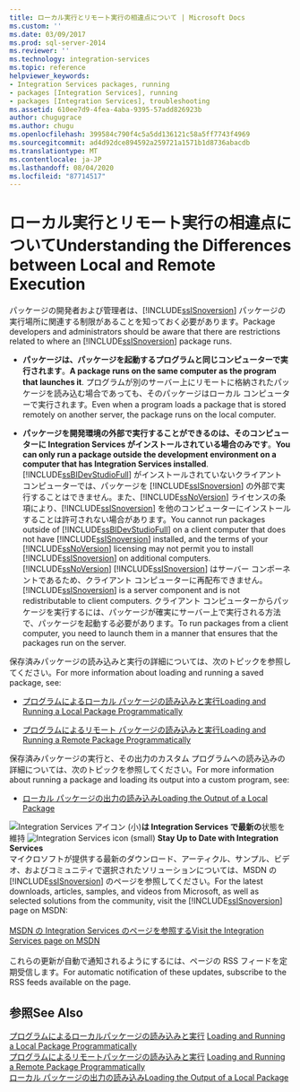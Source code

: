 ```yaml
---
title: ローカル実行とリモート実行の相違点について | Microsoft Docs
ms.custom: ''
ms.date: 03/09/2017
ms.prod: sql-server-2014
ms.reviewer: ''
ms.technology: integration-services
ms.topic: reference
helpviewer_keywords:
- Integration Services packages, running
- packages [Integration Services], running
- packages [Integration Services], troubleshooting
ms.assetid: 610ee7d9-4fea-4aba-9395-57add826923b
author: chugugrace
ms.author: chugu
ms.openlocfilehash: 399584c790f4c5a5dd136121c58a5ff7743f4969
ms.sourcegitcommit: ad4d92dce894592a259721a1571b1d8736abacdb
ms.translationtype: MT
ms.contentlocale: ja-JP
ms.lasthandoff: 08/04/2020
ms.locfileid: "87714517"
---
```

# <a name="understanding-the-differences-between-local-and-remote-execution"></a><span data-ttu-id="28335-102">ローカル実行とリモート実行の相違点について</span><span class="sxs-lookup"><span data-stu-id="28335-102">Understanding the Differences between Local and Remote Execution</span></span>
  <span data-ttu-id="28335-103">パッケージの開発者および管理者は、[!INCLUDE[ssISnoversion](../../includes/ssisnoversion-md.md)] パッケージの実行場所に関連する制限があることを知っておく必要があります。</span><span class="sxs-lookup"><span data-stu-id="28335-103">Package developers and administrators should be aware that there are restrictions related to where an [!INCLUDE[ssISnoversion](../../includes/ssisnoversion-md.md)] package runs.</span></span>  
  
-   <span data-ttu-id="28335-104">**パッケージは、パッケージを起動するプログラムと同じコンピューターで実行されます**。</span><span class="sxs-lookup"><span data-stu-id="28335-104">**A package runs on the same computer as the program that launches it**.</span></span> <span data-ttu-id="28335-105">プログラムが別のサーバー上にリモートに格納されたパッケージを読み込む場合であっても、そのパッケージはローカル コンピューターで実行されます。</span><span class="sxs-lookup"><span data-stu-id="28335-105">Even when a program loads a package that is stored remotely on another server, the package runs on the local computer.</span></span>  
  
-   <span data-ttu-id="28335-106">**パッケージを開発環境の外部で実行することができるのは、そのコンピューターに Integration Services がインストールされている場合のみです**。</span><span class="sxs-lookup"><span data-stu-id="28335-106">**You can only run a package outside the development environment on a computer that has Integration Services installed**.</span></span> <span data-ttu-id="28335-107">[!INCLUDE[ssBIDevStudioFull](../../includes/ssbidevstudiofull-md.md)] がインストールされていないクライアント コンピューターでは、パッケージを [!INCLUDE[ssISnoversion](../../includes/ssisnoversion-md.md)] の外部で実行することはできません。また、[!INCLUDE[ssNoVersion](../../includes/ssnoversion-md.md)] ライセンスの条項により、[!INCLUDE[ssISnoversion](../../includes/ssisnoversion-md.md)] を他のコンピューターにインストールすることは許可されない場合があります。</span><span class="sxs-lookup"><span data-stu-id="28335-107">You cannot run packages outside of [!INCLUDE[ssBIDevStudioFull](../../includes/ssbidevstudiofull-md.md)] on a client computer that does not have [!INCLUDE[ssISnoversion](../../includes/ssisnoversion-md.md)] installed, and the terms of your [!INCLUDE[ssNoVersion](../../includes/ssnoversion-md.md)] licensing may not permit you to install [!INCLUDE[ssISnoversion](../../includes/ssisnoversion-md.md)] on additional computers.</span></span> [!INCLUDE[ssNoVersion](../../includes/ssnoversion-md.md)] <span data-ttu-id="28335-108">[!INCLUDE[ssISnoversion](../../includes/ssisnoversion-md.md)] はサーバー コンポーネントであるため、クライアント コンピューターに再配布できません。</span><span class="sxs-lookup"><span data-stu-id="28335-108">[!INCLUDE[ssISnoversion](../../includes/ssisnoversion-md.md)] is a server component and is not redistributable to client computers.</span></span> <span data-ttu-id="28335-109">クライアント コンピューターからパッケージを実行するには、パッケージが確実にサーバー上で実行される方法で、パッケージを起動する必要があります。</span><span class="sxs-lookup"><span data-stu-id="28335-109">To run packages from a client computer, you need to launch them in a manner that ensures that the packages run on the server.</span></span>  
  
 <span data-ttu-id="28335-110">保存済みパッケージの読み込みと実行の詳細については、次のトピックを参照してください。</span><span class="sxs-lookup"><span data-stu-id="28335-110">For more information about loading and running a saved package, see:</span></span>  
  
-   [<span data-ttu-id="28335-111">プログラムによるローカル パッケージの読み込みと実行</span><span class="sxs-lookup"><span data-stu-id="28335-111">Loading and Running a Local Package Programmatically</span></span>](../run-manage-packages-programmatically/loading-and-running-a-local-package-programmatically.md)  
  
-   [<span data-ttu-id="28335-112">プログラムによるリモート パッケージの読み込みと実行</span><span class="sxs-lookup"><span data-stu-id="28335-112">Loading and Running a Remote Package Programmatically</span></span>](../run-manage-packages-programmatically/loading-and-running-a-remote-package-programmatically.md)  
  
 <span data-ttu-id="28335-113">保存済みパッケージの実行と、その出力のカスタム プログラムへの読み込みの詳細については、次のトピックを参照してください。</span><span class="sxs-lookup"><span data-stu-id="28335-113">For more information about running a package and loading its output into a custom program, see:</span></span>  
  
-   [<span data-ttu-id="28335-114">ローカル パッケージの出力の読み込み</span><span class="sxs-lookup"><span data-stu-id="28335-114">Loading the Output of a Local Package</span></span>](../run-manage-packages-programmatically/loading-the-output-of-a-local-package.md)  
  
<span data-ttu-id="28335-115">![Integration Services アイコン (小)](../media/dts-16.gif "Integration Services のアイコン (小)")**は Integration Services で最新の**状態を維持  </span><span class="sxs-lookup"><span data-stu-id="28335-115">![Integration Services icon (small)](../media/dts-16.gif "Integration Services icon (small)")  **Stay Up to Date with Integration Services**</span></span><br /> <span data-ttu-id="28335-116">マイクロソフトが提供する最新のダウンロード、アーティクル、サンプル、ビデオ、およびコミュニティで選択されたソリューションについては、MSDN の [!INCLUDE[ssISnoversion](../../includes/ssisnoversion-md.md)] のページを参照してください。</span><span class="sxs-lookup"><span data-stu-id="28335-116">For the latest downloads, articles, samples, and videos from Microsoft, as well as selected solutions from the community, visit the [!INCLUDE[ssISnoversion](../../includes/ssisnoversion-md.md)] page on MSDN:</span></span><br /><br /> [<span data-ttu-id="28335-117">MSDN の Integration Services のページを参照する</span><span class="sxs-lookup"><span data-stu-id="28335-117">Visit the Integration Services page on MSDN</span></span>](https://go.microsoft.com/fwlink/?LinkId=136655)<br /><br /> <span data-ttu-id="28335-118">これらの更新が自動で通知されるようにするには、ページの RSS フィードを定期受信します。</span><span class="sxs-lookup"><span data-stu-id="28335-118">For automatic notification of these updates, subscribe to the RSS feeds available on the page.</span></span>  
  
## <a name="see-also"></a><span data-ttu-id="28335-119">参照</span><span class="sxs-lookup"><span data-stu-id="28335-119">See Also</span></span>  
 <span data-ttu-id="28335-120">[プログラムによるローカルパッケージの読み込みと実行](../run-manage-packages-programmatically/loading-and-running-a-local-package-programmatically.md) </span><span class="sxs-lookup"><span data-stu-id="28335-120">[Loading and Running a Local Package Programmatically](../run-manage-packages-programmatically/loading-and-running-a-local-package-programmatically.md) </span></span>  
 <span data-ttu-id="28335-121">[プログラムによるリモートパッケージの読み込みと実行](../run-manage-packages-programmatically/loading-and-running-a-remote-package-programmatically.md) </span><span class="sxs-lookup"><span data-stu-id="28335-121">[Loading and Running a Remote Package Programmatically](../run-manage-packages-programmatically/loading-and-running-a-remote-package-programmatically.md) </span></span>  
 [<span data-ttu-id="28335-122">ローカル パッケージの出力の読み込み</span><span class="sxs-lookup"><span data-stu-id="28335-122">Loading the Output of a Local Package</span></span>](../run-manage-packages-programmatically/loading-the-output-of-a-local-package.md)  
  
  
